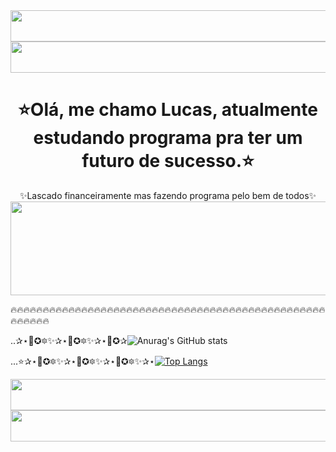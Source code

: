 <img src="https://user-images.githubusercontent.com/51089299/225749934-b770c068-9567-4f59-ab22-a40a9427fdc8.png" width="3500px" height="50px"/>
<img src="https://user-images.githubusercontent.com/51089299/225733188-ae363a6d-7701-4a47-89da-5704b678bdd1.png" width="3500px" height="50px"/>

#   <div align="center">⭐Olá, me chamo Lucas, atualmente estudando programa pra ter um futuro de sucesso.⭐</div>

<div align="center">
  <div align="center">✨Lascado financeiramente mas fazendo programa pelo bem de todos✨</div>
<img src="https://user-images.githubusercontent.com/51089299/225732004-f953b3c3-8eb2-4312-a622-e95a86539013.gif" width="600px" height="150" />
</div> 



🔥🔥🔥🔥🔥🔥🔥🔥🔥🔥🔥🔥🔥🔥🔥🔥🔥🔥🔥🔥🔥🔥🔥🔥🔥🔥🔥🔥🔥🔥🔥🔥🔥🔥🔥🔥🔥🔥🔥🔥🔥🔥🔥🔥🔥🔥🔥🔥🔥🔥🔥🔥🔥🔥🔥


..✰⋆🌟✪🔯✨✰⋆🌟✪🔯✨✰⋆🌟✪✰![Anurag's GitHub stats](https://github-readme-stats.vercel.app/api?username=hoxbart&show_icons=true&theme=radical)


     
...⭐✰⋆🌟✪🔯✨✰⋆🌟✪🔯✨✰⋆🌟✪🔯✨✰⋆[![Top Langs](https://github-readme-stats.vercel.app/api/top-langs/?username=hoxbart&layout=compact)](https://github.com/anuraghazra/github-readme-stats)







<img src="https://user-images.githubusercontent.com/51089299/225733188-ae363a6d-7701-4a47-89da-5704b678bdd1.png" width="3500px" height="50px"/>
<img src="https://user-images.githubusercontent.com/51089299/225749934-b770c068-9567-4f59-ab22-a40a9427fdc8.png" width="3500px" height="50px"/>
